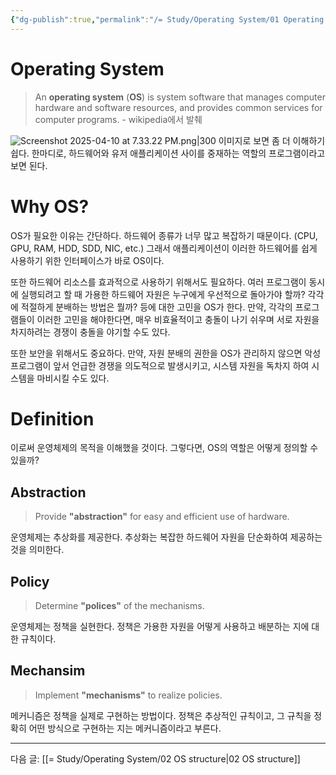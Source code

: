```yaml
---
{"dg-publish":true,"permalink":"/= Study/Operating System/01 Operating System Intro/","created":"2024-11-13T20:14:00.000+09:00","updated":"2025-04-10T22:04:41.160+09:00"}
---
```


# Operating System

>An **operating system** (**OS**) is system software that manages computer hardware and software resources, and provides common services for computer programs. - wikipedia에서 발췌

![Screenshot 2025-04-10 at 7.33.22 PM.png|300](/img/user/z-Attached%20Files/Screenshot%202025-04-10%20at%207.33.22%20PM.png)
이미지로 보면 좀 더 이해하기 쉽다.
한마디로, 하드웨어와 유저 애플리케이션 사이를 중재하는 역할의 프로그램이라고 보면 된다.

# Why OS?
OS가 필요한 이유는 간단하다. 하드웨어 종류가 너무 많고 복잡하기 때문이다. (CPU, GPU, RAM, HDD, SDD, NIC, etc.) 그래서 애플리케이션이 이러한 하드웨어를 쉽게 사용하기 위한 인터페이스가 바로 OS이다.

또한 하드웨어 리소스를 효과적으로 사용하기 위해서도 필요하다. 여러 프로그램이 동시에 실행되려고 할 때 가용한 하드웨어 자원은 누구에게 우선적으로 돌아가야 할까? 각각에 적절하게 분배하는 방법은 뭘까? 등에 대한 고민을 OS가 한다. 만약, 각각의 프로그램들이 이러한 고민을 해야한다면, 매우 비효율적이고 충돌이 나기 쉬우며 서로 자원을 차지하려는 경쟁이 충돌을 야기할 수도 있다.

또한 보안을 위해서도 중요하다. 만약, 자원 분배의 권한을 OS가 관리하지 않으면 악성 프로그램이 앞서 언급한 경쟁을 의도적으로 발생시키고, 시스템 자원을 독차지 하여 시스템을 마비시킬 수도 있다.

# Definition
이로써 운영체제의 목적을 이해했을 것이다. 그렇다면, OS의 역할은 어떻게 정의할 수 있을까?

## Abstraction
> Provide **"abstraction"** for easy and efficient use of hardware.

운영체제는 추상화를 제공한다.
추상화는 복잡한 하드웨어 자원을 단순화하여 제공하는 것을 의미한다.

## Policy
> Determine **"polices"** of the mechanisms.

운영체제는 정책을 실현한다.
정책은 가용한 자원을 어떻게 사용하고 배분하는 지에 대한 규칙이다.

## Mechansim
> Implement **"mechanisms"** to realize policies.

메커니즘은 정책을 실제로 구현하는 방법이다.
정책은 추상적인 규칙이고, 그 규칙을 정확히 어떤 방식으로 구현하는 지는 메커니즘이라고 부른다.


---
다음 글: [[= Study/Operating System/02 OS structure\|02 OS structure]]
